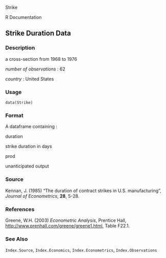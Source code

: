 Strike

R Documentation

## Strike Duration Data

### Description

a cross-section from 1968 to 1976

_number of observations_ : 62

_country_ : United States

### Usage

    data(Strike)

### Format

A dataframe containing :

duration

strike duration in days

prod

unanticipated output

### Source

Kennan, J. (1985) “The duration of contract strikes in U.S. manufacturing”,
_Journal of Econometrics_, **28**, 5-28.

### References

Greene, W.H. (2003) _Econometric Analysis_, Prentice Hall,
<http://www.prenhall.com/greene/greene1.html>, Table F22.1.

### See Also

`Index.Source`, `Index.Economics`, `Index.Econometrics`, `Index.Observations`

